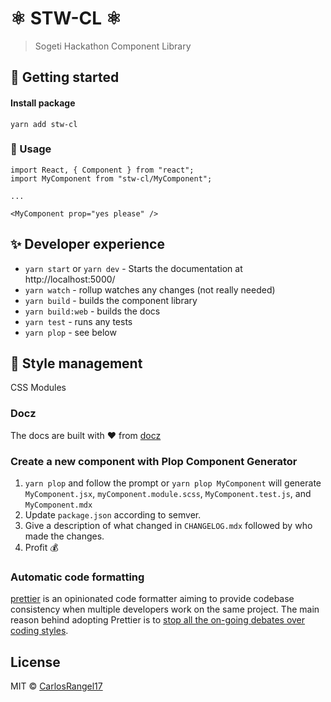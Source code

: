 # ⚛️ STW-CL ⚛️

> Sogeti Hackathon Component Library

## 🚀 Getting started

#### Install package

`yarn add stw-cl`

### 👾 Usage

```tsx
import React, { Component } from "react";
import MyComponent from "stw-cl/MyComponent";

...

<MyComponent prop="yes please" />
```

## ✨ Developer experience

- `yarn start` or `yarn dev` - Starts the documentation at http://localhost:5000/
- `yarn watch` - rollup watches any changes (not really needed)
- `yarn build` - builds the component library
- `yarn build:web` - builds the docs
- `yarn test` - runs any tests
- `yarn plop` - see below

## 💅 Style management

CSS Modules

### Docz

The docs are built with ❤️ from [docz][]

### Create a new component with Plop Component Generator

1. `yarn plop` and follow the prompt or `yarn plop MyComponent` will generate `MyComponent.jsx`, `myComponent.module.scss`, `MyComponent.test.js`, and `MyComponent.mdx`
2. Update `package.json` according to semver.
3. Give a description of what changed in `CHANGELOG.mdx` followed by who made the changes.
4. Profit 💰

### Automatic code formatting

[prettier][] is an opinionated code formatter aiming to provide codebase consistency when multiple developers work on the same project. The main reason behind adopting Prettier is to [stop all the on-going debates over coding styles][].

<!-- LINKS -->

[docz]: https://www.docz.site/
[prettier]: https://prettier.io/
[lint]: https://en.wikipedia.org/wiki/Lint_(software)
[eslint]: https://eslint.org/
[airbnb javascript style guide]: https://github.com/airbnb/javascript
[eslint-config-airbnb-base]: https://github.com/airbnb/javascript/tree/master/packages/eslint-config-airbnb-base
[stylelint]: https://stylelint.io/
[stylelint-config-recommended]: https://github.com/stylelint/stylelint-config-recommended
[stop all the on-going debates over coding styles]: https://prettier.io/docs/en/why-prettier.html

## License

MIT © [CarlosRangel17](https://github.com/CarlosRangel17)
